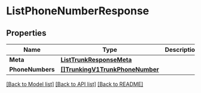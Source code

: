 # ListPhoneNumberResponse

## Properties

Name | Type | Description | Notes
------------ | ------------- | ------------- | -------------
**Meta** | [**ListTrunkResponseMeta**](ListTrunkResponse_meta.md) |  |[optional] 
**PhoneNumbers** | [**[]TrunkingV1TrunkPhoneNumber**](trunking.v1.trunk.phone_number.md) |  |[optional] 

[[Back to Model list]](../README.md#documentation-for-models) [[Back to API list]](../README.md#documentation-for-api-endpoints) [[Back to README]](../README.md)


